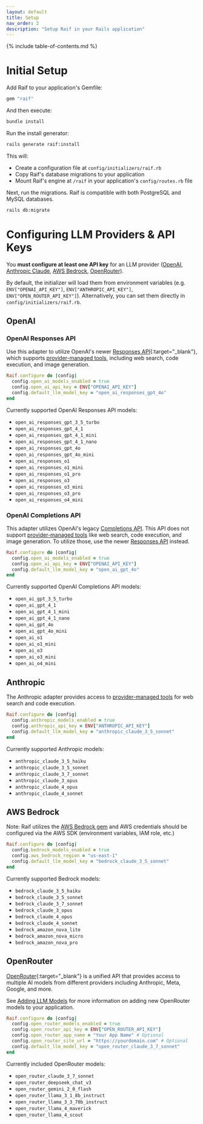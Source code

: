 ```yaml
---
layout: default
title: Setup
nav_order: 2
description: "Setup Raif in your Rails application"
---
```


{% include table-of-contents.md %}

# Initial Setup

Add Raif to your application's Gemfile:

```ruby
gem "raif"
```

And then execute:
```bash
bundle install
```

Run the install generator:
```bash
rails generate raif:install
```

This will:
- Create a configuration file at `config/initializers/raif.rb`
- Copy Raif's database migrations to your application
- Mount Raif's engine at `/raif` in your application's `config/routes.rb` file

Next, run the migrations. Raif is compatible with both PostgreSQL and MySQL databases.
```bash
rails db:migrate
```

# Configuring LLM Providers & API Keys

You **must configure at least one API key** for an LLM provider ([OpenAI](#openai), [Anthropic Claude](#anthropic-claude), [AWS Bedrock](#aws-bedrock-claude), [OpenRouter](#openrouter)). 

By default, the initializer will load them from environment variables (e.g. `ENV["OPENAI_API_KEY"]`, `ENV["ANTHROPIC_API_KEY"]`, `ENV["OPEN_ROUTER_API_KEY"]`). Alternatively, you can set them directly in `config/initializers/raif.rb`.

## OpenAI

### OpenAI Responses API

Use this adapter to utilize OpenAI's newer [Responses API](https://platform.openai.com/docs/api-reference/responses){:target="_blank"}, which supports [provider-managed tools](../key_raif_concepts/model_tools#provider-managed-tools), including web search, code execution, and image generation.

```ruby
Raif.configure do |config|
  config.open_ai_models_enabled = true
  config.open_ai_api_key = ENV["OPENAI_API_KEY"]
  config.default_llm_model_key = "open_ai_responses_gpt_4o"
end
```

Currently supported OpenAI Responses API models:
- `open_ai_responses_gpt_3_5_turbo`
- `open_ai_responses_gpt_4_1`
- `open_ai_responses_gpt_4_1_mini`
- `open_ai_responses_gpt_4_1_nano`
- `open_ai_responses_gpt_4o`
- `open_ai_responses_gpt_4o_mini`
- `open_ai_responses_o1`
- `open_ai_responses_o1_mini`
- `open_ai_responses_o1_pro`
- `open_ai_responses_o3`
- `open_ai_responses_o3_mini`
- `open_ai_responses_o3_pro`
- `open_ai_responses_o4_mini`

### OpenAI Completions API

This adapter utilizes OpenAI's legacy [Completions API](https://platform.openai.com/docs/api-reference/chat). This API does not support [provider-managed tools](../key_raif_concepts/model_tools#provider-managed-tools) like web search, code execution, and image generation. To utilize those, use the newer [Responses API](#openai-responses-api) instead.

```ruby
Raif.configure do |config|
  config.open_ai_models_enabled = true
  config.open_ai_api_key = ENV["OPENAI_API_KEY"]
  config.default_llm_model_key = "open_ai_gpt_4o"
end
```

Currently supported OpenAI Completions API models:
- `open_ai_gpt_3_5_turbo`
- `open_ai_gpt_4_1`
- `open_ai_gpt_4_1_mini`
- `open_ai_gpt_4_1_nano`
- `open_ai_gpt_4o`
- `open_ai_gpt_4o_mini`
- `open_ai_o1`
- `open_ai_o1_mini`
- `open_ai_o3`
- `open_ai_o3_mini`
- `open_ai_o4_mini`


## Anthropic

The Anthropic adapter provides access to [provider-managed tools](../key_raif_concepts/model_tools#provider-managed-tools) for web search and code execution.

```ruby
Raif.configure do |config|
  config.anthropic_models_enabled = true
  config.anthropic_api_key = ENV["ANTHROPIC_API_KEY"]
  config.default_llm_model_key = "anthropic_claude_3_5_sonnet"
end
```

Currently supported Anthropic models:
- `anthropic_claude_3_5_haiku`
- `anthropic_claude_3_5_sonnet`
- `anthropic_claude_3_7_sonnet`
- `anthropic_claude_3_opus`
- `anthropic_claude_4_opus`
- `anthropic_claude_4_sonnet`

## AWS Bedrock

Note: Raif utilizes the [AWS Bedrock gem](https://docs.aws.amazon.com/sdk-for-ruby/v3/api/Aws/BedrockRuntime/Client.html) and AWS credentials should be configured via the AWS SDK (environment variables, IAM role, etc.)

```ruby
Raif.configure do |config|
  config.bedrock_models_enabled = true
  config.aws_bedrock_region = "us-east-1"
  config.default_llm_model_key = "bedrock_claude_3_5_sonnet"
end
```

Currently supported Bedrock models:
- `bedrock_claude_3_5_haiku`
- `bedrock_claude_3_5_sonnet`
- `bedrock_claude_3_7_sonnet`
- `bedrock_claude_3_opus`
- `bedrock_claude_4_opus`
- `bedrock_claude_4_sonnet`
- `bedrock_amazon_nova_lite`
- `bedrock_amazon_nova_micro`
- `bedrock_amazon_nova_pro`

## OpenRouter
[OpenRouter](https://openrouter.ai/){:target="_blank"} is a unified API that provides access to multiple AI models from different providers including Anthropic, Meta, Google, and more.

See [Adding LLM Models](customization#adding-llm-models) for more information on adding new OpenRouter models to your application.

```ruby
Raif.configure do |config|
  config.open_router_models_enabled = true
  config.open_router_api_key = ENV["OPEN_ROUTER_API_KEY"]
  config.open_router_app_name = "Your App Name" # Optional
  config.open_router_site_url = "https://yourdomain.com" # Optional
  config.default_llm_model_key = "open_router_claude_3_7_sonnet"
end
```

Currently included OpenRouter models:
- `open_router_claude_3_7_sonnet`
- `open_router_deepseek_chat_v3`
- `open_router_gemini_2_0_flash`
- `open_router_llama_3_1_8b_instruct`
- `open_router_llama_3_3_70b_instruct`
- `open_router_llama_4_maverick`
- `open_router_llama_4_scout`